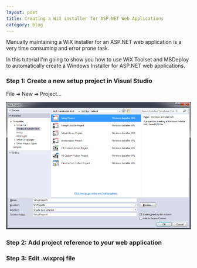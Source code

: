 ```yaml
---
layout: post
title: Creating a WiX installer for ASP.NET Web Applications
category: blog
---
```


Manually maintaining a WiX installer for an ASP.NET web application is a very time consuming and error prone task.

In this tutorial I'm going to show you how to use WiX Toolset and MSDeploy to automatically create a Windows Installer for ASP.NET web applications.

### Step 1: Create a new setup project in Visual Studio

File &#10140; New &#10140; Project...

![alt text](/images/wix_aspnet_tutorial/new_wix_project.png)

### Step 2: Add project reference to your web application

### Step 3: Edit .wixproj file
